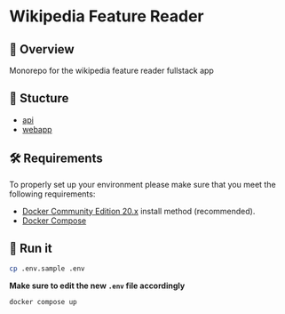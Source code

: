 # Wikipedia Feature Reader

## 📘 Overview

Monorepo for the wikipedia feature reader fullstack app

## 📂 Stucture

- [api](/api/README.md)
- [webapp](/webapp/README.md)

## 🛠️ Requirements

To properly set up your environment please make sure that
you meet the following requirements:

- [Docker Community Edition 20.x](https://store.docker.com/search?offering=community&type=edition)
    install method (recommended).
- [Docker Compose](https://docs.docker.com/compose/install/)

## 🚀 Run it

```bash
cp .env.sample .env
```

**Make sure to edit the new `.env` file accordingly**


```bash
docker compose up
```
